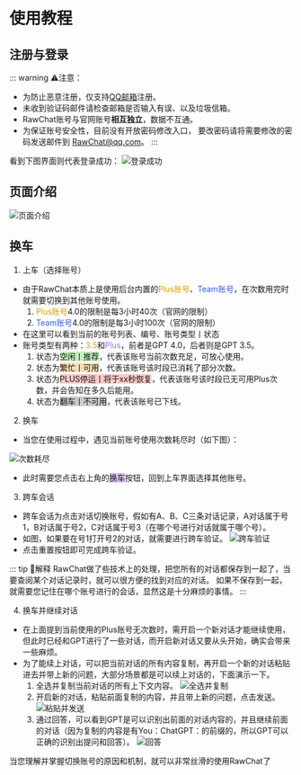 # 使用教程

## 注册与登录

::: warning ⚠️注意：
- 为防止恶意注册，仅支持[QQ邮箱](https://mail.qq.com)注册。
- 未收到验证码邮件请检查邮箱是否输入有误、以及垃圾信箱。
- RawChat账号与官网账号**相互独立**，数据不互通。
- 为保证账号安全性，目前没有开放密码修改入口，
要改密码请将需要修改的密码发送邮件到 RawChat@qq.com。
:::

看到下图界面则代表登录成功：
![登录成功](https://cdn.jerryz.com.cn/gh/YangguangZhou/RawChat-Docs@main/docs/public/2.png)


## 页面介绍

![页面介绍](https://cdn.jerryz.com.cn/gh/YangguangZhou/RawChat-Docs@main/docs/public/3.png)


## 换车
1. 上车（选择账号）
- 由于RawChat本质上是使用后台内置的<span style="color: #da9c06;">Plus账号</span>、<span style="color: #355adb;">Team账号</span>，在次数用完时就需要切换到其他账号使用。
    1. <span style="color: #da9c06;">Plus账号</span>4.0的限制是每3小时40次（官网的限制）
    2. <span style="color: #355adb;">Team账号</span>4.0的限制是每3小时100次（官网的限制）
- 在这里可以看到当前的账号列表、编号、账号类型丨状态
- 账号类型有两种：<span style="color: #da9c06;">3.5</span>和<span style="color: #ae69ff;">Plus</span>，前者是GPT 4.0，后者则是GPT 3.5。
    1. 状态为<span style="background-color: rgba(183, 237, 177, 0.8);">空闲丨推荐</span>，代表该账号当前次数充足，可放心使用。
    2. 状态为<span style="background-color: rgba(254, 212, 164, 0.8);">繁忙丨可用</span>，代表该账号该时段已消耗了部分次数。
    3. 状态为<span style="background-color: rgba(251, 191, 188, 0.8);">PLUS停运丨将于xx秒恢复</span>，代表该账号该时段已无可用Plus次数，并会告知在多久后能用。
    4. 状态为<span style="background-color: rgba(187, 191, 196, 0.8);">翻车丨不可用</span>，代表该账号已下线。

2. 换车
- 当您在使用过程中，遇见当前账号使用次数耗尽时（如下图）：

![次数耗尽](https://cdn.jerryz.com.cn/gh/YangguangZhou/RawChat-Docs@main/docs/public/4.png)

- 此时需要您点击右上角的<span style="background-color: rgba(205, 178, 250, 0.8);">换车</span>按钮，回到上车界面选择其他账号。

3. 跨车会话
- 跨车会话为点击对话切换账号，假如有A、B、C三条对话记录，A对话属于号1，B对话属于号2，C对话属于号3（在哪个号进行对话就属于哪个号）。
- 如图，如果要在号1打开号2的对话，就需要进行跨车验证。
![跨车验证](https://cdn.jerryz.com.cn/gh/YangguangZhou/RawChat-Docs@main/docs/public/5.png)
- 点击重置按钮即可完成跨车验证。

::: tip 📌解释
RawChat做了些技术上的处理，把您所有的对话都保存到一起了，当要查阅某个对话记录时，就可以很方便的找到对应的对话。
如果不保存到一起，就需要您记住在哪个账号进行的会话，显然这是十分麻烦的事情。
:::

4. 换车并继续对话
- 在上面提到当前使用的Plus账号无次数时，需开启一个新对话才能继续使用，但此时已经和GPT进行了一些对话，而开启新对话又要从头开始，确实会带来一些麻烦。
- 为了能续上对话，可以把当前对话的所有内容复制，再开启一个新的对话粘贴进去并带上新的问题，大部分场景都是可以续上对话的，下面演示一下。
    1. 全选并复制当前对话的所有上下文内容。
    ![全选并复制](https://cdn.jerryz.com.cn/gh/YangguangZhou/RawChat-Docs@main/docs/public/6.png)
    2. 开启新的对话，粘贴前面复制的内容，并且带上新的问题，点击发送。
    ![粘贴并发送](https://cdn.jerryz.com.cn/gh/YangguangZhou/RawChat-Docs@main/docs/public/7.png)
    3. 通过回答，可以看到GPT是可以识别出前面的对话内容的，并且继续前面的对话（因为复制的内容是有You：ChatGPT：的前缀的，所以GPT可以正确的识别出提问和回答）。
    ![回答](https://cdn.jerryz.com.cn/gh/YangguangZhou/RawChat-Docs@main/docs/public/8.png)


当您理解并掌握切换账号的原因和机制，就可以非常丝滑的使用RawChat了